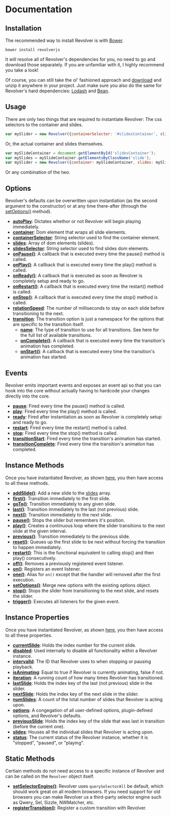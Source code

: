 # Documentation

## Installation

The recommended way to install Revolver is with [Bower](http://bower.io/).

```shell
bower install revolverjs
```

It will resolve all of Revolver's dependencies for you, no need to go and download those separately. If you are unfamiliar with it, I highly recommend you take a look!

Of course, you can still take the ol' fashioned approach and [download](https://github.com/johnnyfreeman/revolverjs/archive/master.zip) and unzip it anywhere in your project. Just make sure you also do the same for Revolver's hard dependencies: [Lodash](http://lodash.com/) and [Bean](https://github.com/fat/bean).

## Usage

There are only two things that are required to instantiate Revolver: The css selectors to the container and slides.

```javascript
var mySlider = new Revolver({containerSelector: '#slidesContainer', slideSelector: '.slide'});
```

Or, the actual container and slides themselves.

```javascript
var mySlideContainer = document.getElementById('slidesContainer');
var mySlides = mySlideContainer.getElementsByClassName('slide');
var mySlider = new Revolver({container: mySlideContainer, slides: mySlides});
```

Or any combination of the two.

## Options

Revolver's defaults can be overwritten upon instantiation (as the second argument to the constructor) or at any time there-after (through the [setOptions()](methods/setoptions.md) method).

* [**autoPlay**](options/autoplay.md): Dictates whethor or not Revolver will begin playing immediately.
* [**container**](options/container.md): Dom element that wraps all slide elements.
* [**containerSelector**](options/containerselector.md): String selector used to find the container element.
* [**slides**](options/slides.md): Array of dom elements (slides).
* [**slidesSelector**](options/slidesselector.md): String selector used to find slides dom elements.
* [**onPause()**](options/onpause.md): A callback that is executed every time the pause() method is called.
* [**onPlay()**](options/onplay.md): A callback that is executed every time the play() method is called.
* [**onReady()**](options/onready.md): A callback that is executed as soon as Revolver is completely setup and ready to go.
* [**onRestart()**](options/onrestart.md): A callback that is executed every time the restart() method is called.
* [**onStop()**](options/onstop.md): A callback that is executed every time the stop() method is called.
* [**rotationSpeed**](options/rotationspeed.md): The number of milliseconds to stay on each slide before transitioning to the next.
* [**transition**](options/transition.md): The transition option is just a namespace for the options that are specific to the transition itself.
  * [**name**](options/transition.name.md): The type of transition to use for all transitions. See here for the full list of available transitions.
  * [**onComplete()**](options/transition.oncomplete.md): A callback that is executed every time the transition's animation has completed.
  * [**onStart()**](options/transition.onstart.md): A callback that is executed every time the transition's animation has started.

## Events

Revolver emits important events and exposes an event api so that you can hook into the core without actually having to hardcode your changes directly into the core.

* [**pause**](events/pause.md): Fired every time the pause() method is called.
* [**play**](events/play.md): Fired every time the play() method is called.
* [**ready**](events/ready.md): Fired after instantiation as soon as Revolver is completely setup and ready to go.
* [**restart**](events/restart.md): Fired every time the restart() method is called.
* [**stop**](events/stop.md): Fired every time the stop() method is called.
* [**transitionStart**](events/transitionstart.md): Fired every time the transition's animation has started.
* [**transitionComplete**](events/transitioncomplete.md): Fired every time the transition's animation has completed.

## Instance Methods

Once you have instantiated Revolver, as shown [here](#usage), you then have access to all these methods.

* [**addSlide()**](methods/addslide.md): Add a new slide to the [slides](props/slides.md) array.
* [**first()**](methods/first.md): Transition immediately to the first slide.
* [**goTo()**](methods/goto.md): Transition immediately to any given slide.
* [**last()**](methods/last.md): Transition immediately to the last (not previous) slide.
* [**next()**](methods/next.md): Transition immediately to the next slide.
* [**pause()**](methods/pause.md): Stops the slider but remembers it's position.
* [**play()**](methods/play.md): Creates a continuous loop where the slider transitions to the next slide at the given interval.
* [**previous()**](methods/previous.md): Transition immediately to the previous slide.
* [**reset()**](methods/reset.md): Queues up the first slide to be next without forcing the transition to happen immediately.
* [**restart()**](methods/restart.md): This is the functional equivalent to calling stop() and then play() consecutively.
* [**off()**](methods/off.md): Removes a previously registered event listener.
* [**on()**](methods/on.md): Registers an event listener.
* [**one()**](methods/one.md): Alias for `on()` except that the handler will removed after the first execution.
* [**setOptions()**](methods/setoptions.md): Merge new options with the existing options object.
* [**stop()**](methods/stop.md): Stops the slider from transitioning to the next slide, and resets the slider.
* [**trigger()**](methods/trigger.md): Executes all listeners for the given event.

## Instance Properties

Once you have instantiated Revolver, as shown [here](#usage), you then have access to all these properties.

* [**currentSlide**](props/currentslide.md): Holds the index number for the current slide.
* [**disabled**](props/disabled.md): Used internally to disable all functionality within a Revolver instance.
* [**intervalId**](props/intervalid.md): The ID that Revolver uses to when stopping or pausing playback.
* [**isAnimating**](props/isanimating.md): Equal to true if Revolver is currently animating, false if not.
* [**iteration**](props/iteration.md): A running count of how many times Revolver has transitioned.
* [**lastSlide**](props/lastslide.md): Holds the index key of the last (not previous) slide in the slider.
* [**nextSlide**](props/nextslide.md): Holds the index key of the next slide in the slider.
* [**numSlides**](props/numslides.md): A count of the total number of slides that Revolver is acting upon.
* [**options**](props/options.md): A congegation of all user-defined options, plugin-defined options, and Revolver's defaults.
* [**previousSlide**](props/previousslide.md): Holds the index key of the slide that was last in transition (before the current one).
* [**slides**](props/slides.md): Houses all the individual slides that Revolver is acting upon.
* [**status**](props/status.md): The current status of the Revolver instance, whether it is "stopped", "paused", or "playing".

## Static Methods

Certiain methods do not need access to a specific instance of Revolver and can be called on the `Revolver` object itself.

* [**setSelectorEngine()**](methods/setselectorengine.md): Revolver uses `querySelectorAll` be default, which should work great on all modern browsers. If you need support for old browsers you can make Revolver us a third-party selector engine such as Qwery, Sel, Sizzle, NWMatcher, etc.
* [**registerTransition()**](methods/registertransition.md): Register a custom transition with Revolver.